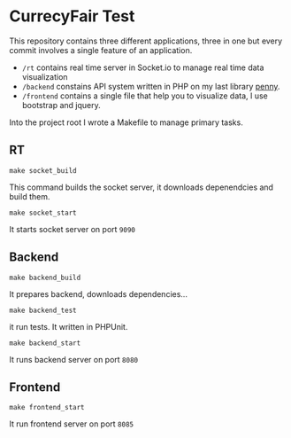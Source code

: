 # CurrecyFair Test
This repository contains three different applications, three in one but every commit involves a single feature of an application.

* `/rt` contains real time server in Socket.io to manage real time data visualization
* `/backend` constains API system written in PHP on my last library [penny](https://github.com/gianarb/penny).
* `/frontend` contains a single file that help you to visualize data, I use bootstrap and jquery.

Into the project root I wrote a Makefile to manage primary tasks.

## RT
```
make socket_build
```
This command builds the socket server, it downloads depenendcies and build them.

```
make socket_start
```
It starts socket server on port `9090`

## Backend
```
make backend_build
```
It prepares backend, downloads dependencies...

```
make backend_test
```
it run tests. It written in PHPUnit.

```
make backend_start
```
It runs backend server on port `8080`

## Frontend
```
make frontend_start
```
It run frontend server on port `8085`
